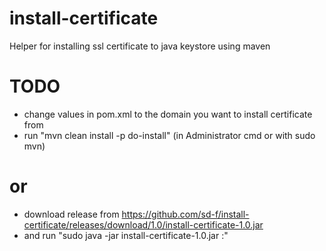 # install-certificate
Helper for installing ssl certificate to java keystore using maven

# TODO
 - change values in pom.xml to the domain you want to install certificate from
 - run "mvn clean install -p do-install" (in Administrator cmd or with sudo mvn)

# or

 - download release from https://github.com/sd-f/install-certificate/releases/download/1.0/install-certificate-1.0.jar
 - and run "sudo java -jar install-certificate-1.0.jar <hostname>:<port>"
